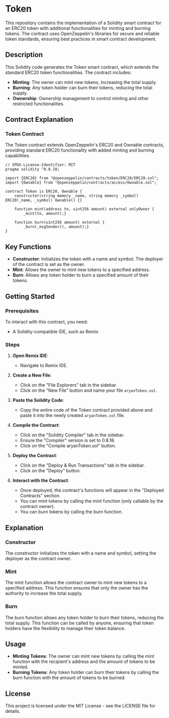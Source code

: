 # Token

This repository contains the implementation of a Solidity smart contract for an ERC20 token with additional functionalities for minting and burning tokens. The contract uses OpenZeppelin's libraries for secure and reliable token standards, ensuring best practices in smart contract development.

## Description

This Solidity code generates the Token smart contract, which extends the standard ERC20 token functionalities. The contract includes:

- **Minting**: The owner can mint new tokens, increasing the total supply.
- **Burning**: Any token holder can burn their tokens, reducing the total supply.
- **Ownership**: Ownership management to control minting and other restricted functionalities.

## Contract Explanation

### Token Contract

The Token contract extends OpenZeppelin's ERC20 and Ownable contracts, providing standard ERC20 functionality with added minting and burning capabilities.
```
// SPDX-License-Identifier: MIT
pragma solidity ^0.8.18;

import {ERC20} from "@openzeppelin/contracts/token/ERC20/ERC20.sol";
import {Ownable} from "@openzeppelin/contracts/access/Ownable.sol";

contract Token is ERC20, Ownable {
    constructor(string memory _name, string memory _symbol) ERC20(_name, _symbol) Ownable() {}

    function mint(address to, uint256 amount) external onlyOwner {
        _mint(to, amount);}

    function burn(uint256 amount) external {
        _burn(_msgSender(), amount);}
}
```
## Key Functions

- **Constructor**: Initializes the token with a name and symbol. The deployer of the contract is set as the owner.
- **Mint**: Allows the owner to mint new tokens to a specified address.
- **Burn**: Allows any token holder to burn a specified amount of their tokens.

## Getting Started

### Prerequisites

To interact with this contract, you need:

- A Solidity-compatible IDE, such as Remix

### Steps

1. **Open Remix IDE**:
   - Navigate to Remix IDE.

2. **Create a New File**:
   - Click on the "File Explorers" tab in the sidebar.
   - Click on the "New File" button and name your file `aryanToken.sol`.

3. **Paste the Solidity Code**:
   - Copy the entire code of the Token contract provided above and paste it into the newly created `aryanToken.sol` file.

4. **Compile the Contract**:
   - Click on the "Solidity Compiler" tab in the sidebar.
   - Ensure the "Compiler" version is set to 0.8.18.
   - Click on the "Compile aryanToken.sol" button.

5. **Deploy the Contract**:
   - Click on the "Deploy & Run Transactions" tab in the sidebar.
   - Click on the "Deploy" button.

6. **Interact with the Contract**:
   - Once deployed, the contract's functions will appear in the "Deployed Contracts" section.
   - You can mint tokens by calling the mint function (only callable by the contract owner).
   - You can burn tokens by calling the burn function.

## Explanation

### Constructor

The constructor initializes the token with a name and symbol, setting the deployer as the contract owner.

### Mint

The mint function allows the contract owner to mint new tokens to a specified address. This function ensures that only the owner has the authority to increase the total supply.

### Burn

The burn function allows any token holder to burn their tokens, reducing the total supply. This function can be called by anyone, ensuring that token holders have the flexibility to manage their token balance.

## Usage

- **Minting Tokens**: The owner can mint new tokens by calling the mint function with the recipient's address and the amount of tokens to be minted.
- **Burning Tokens**: Any token holder can burn their tokens by calling the burn function with the amount of tokens to be burned.

## License

This project is licensed under the MIT License - see the LICENSE file for details.
